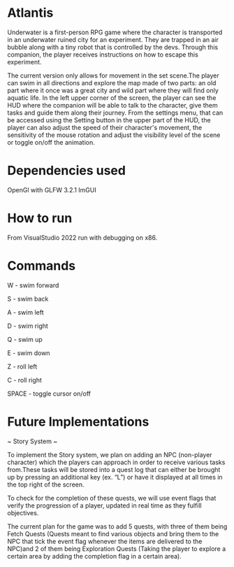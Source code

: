 # Atlantis

Underwater is a first-person RPG game where the character is transported in an underwater ruined city for an experiment.
They are trapped in an air bubble along with a tiny robot that is controlled by the devs. Through this companion, the player 
receives instructions on how to escape this experiment.

The current version only allows for movement in the set scene.The player can swim in all directions and explore the map 
made of two parts: an old part where it once was a great city and wild part where they will find only aquatic life. In the 
left upper corner of the screen, the player can see the HUD where the companion will be able to talk to the character, give them 
tasks and guide them along their journey. From the settings menu, that can be accessed using the Setting button in the upper 
part of the HUD, the player can also adjust the speed of their character's movement, the sensitivity of the mouse rotation 
and adjust the visibility level of the scene or toggle on/off the animation.

# Dependencies used

OpenGl with GLFW 3.2.1 
ImGUI

# How to run

From VisualStudio 2022 run with debugging on x86.

# Commands

W			-	swim forward

S			-	swim back

A			-	swim left

D			-	swim right

Q			-	swim up

E			-	swim down

Z			-	roll left

C			-	roll right

SPACE			-	toggle cursor on/off 

# Future Implementations

~  Story System  ~

To implement the Story system, we plan on adding an NPC (non-player character) which the players can approach in order 
to receive various tasks from.These tasks will be stored into a quest log that can either be brought up by pressing an additional 
key (ex. “L”) or have it displayed at all times in the top right of the screen.

To check for the completion of these quests, we will use event flags that verify the progression of a player, 
updated in real time as they fulfill objectives.

The current plan for the game was to add 5 quests, with three of them being Fetch Quests 
(Quests meant to find various objects and bring them to the NPC that tick the event flag whenever the items are delivered to 
the NPC)and 2 of them being Exploration Quests (Taking the player to explore a certain area by adding the completion flag 
in a certain area).
